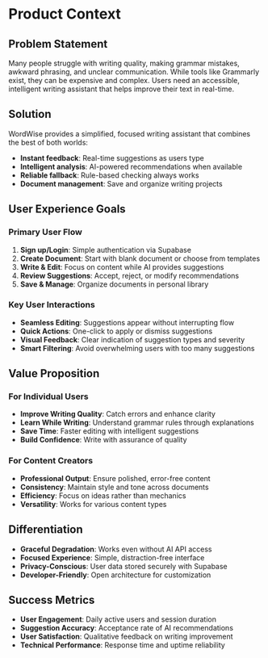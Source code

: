 # Product Context

## Problem Statement
Many people struggle with writing quality, making grammar mistakes, awkward phrasing, and unclear communication. While tools like Grammarly exist, they can be expensive and complex. Users need an accessible, intelligent writing assistant that helps improve their text in real-time.

## Solution
WordWise provides a simplified, focused writing assistant that combines the best of both worlds:
- **Instant feedback**: Real-time suggestions as users type
- **Intelligent analysis**: AI-powered recommendations when available
- **Reliable fallback**: Rule-based checking always works
- **Document management**: Save and organize writing projects

## User Experience Goals

### Primary User Flow
1. **Sign up/Login**: Simple authentication via Supabase
2. **Create Document**: Start with blank document or choose from templates
3. **Write & Edit**: Focus on content while AI provides suggestions
4. **Review Suggestions**: Accept, reject, or modify recommendations
5. **Save & Manage**: Organize documents in personal library

### Key User Interactions
- **Seamless Editing**: Suggestions appear without interrupting flow
- **Quick Actions**: One-click to apply or dismiss suggestions
- **Visual Feedback**: Clear indication of suggestion types and severity
- **Smart Filtering**: Avoid overwhelming users with too many suggestions

## Value Proposition

### For Individual Users
- **Improve Writing Quality**: Catch errors and enhance clarity
- **Learn While Writing**: Understand grammar rules through explanations
- **Save Time**: Faster editing with intelligent suggestions
- **Build Confidence**: Write with assurance of quality

### For Content Creators
- **Professional Output**: Ensure polished, error-free content
- **Consistency**: Maintain style and tone across documents
- **Efficiency**: Focus on ideas rather than mechanics
- **Versatility**: Works for various content types

## Differentiation
- **Graceful Degradation**: Works even without AI API access
- **Focused Experience**: Simple, distraction-free interface
- **Privacy-Conscious**: User data stored securely with Supabase
- **Developer-Friendly**: Open architecture for customization

## Success Metrics
- **User Engagement**: Daily active users and session duration
- **Suggestion Accuracy**: Acceptance rate of AI recommendations
- **User Satisfaction**: Qualitative feedback on writing improvement
- **Technical Performance**: Response time and uptime reliability 
